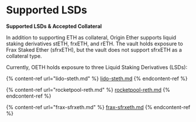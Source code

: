 # Supported LSDs

**Supported LSDs & Accepted Collateral**

In addition to supporting ETH as collateral, Origin Ether supports liquid staking derivatives stETH, frxETH, and rETH. The vault holds exposure to Frax Staked Ether (sfrxETH), but the vault does not support sfrxETH as a collateral type.

Currently, OETH holds exposure to three Liquid Staking Derivatives (LSDs):&#x20;

{% content-ref url="lido-steth.md" %}
[lido-steth.md](lido-steth.md)
{% endcontent-ref %}

{% content-ref url="rocketpool-reth.md" %}
[rocketpool-reth.md](rocketpool-reth.md)
{% endcontent-ref %}

{% content-ref url="frax-sfrxeth.md" %}
[frax-sfrxeth.md](frax-sfrxeth.md)
{% endcontent-ref %}

